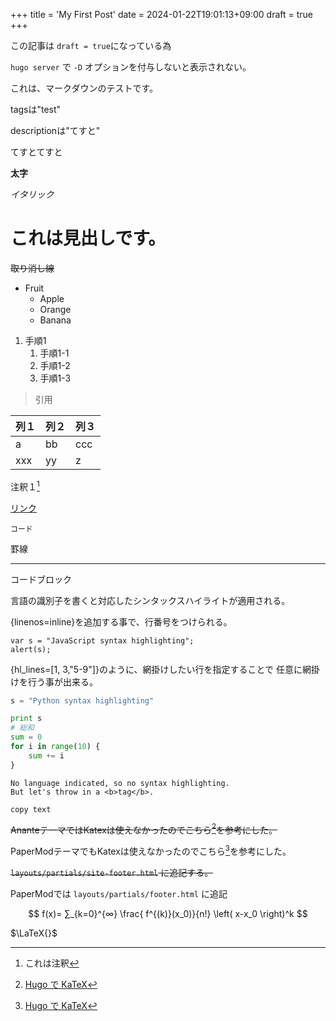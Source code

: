 +++
title = 'My First Post'
date = 2024-01-22T19:01:13+09:00
draft = true
+++

この記事は `draft = true`になっている為

`hugo server` で `-D` オプションを付与しないと表示されない。

これは、マークダウンのテストです。

tagsは"test"

descriptionは"てすと"

てすとてすと

**太字**

_イタリック_

# これは見出しです。

~~取り消し線~~



* Fruit
  * Apple
  * Orange
  * Banana

1. 手順1
    1. 手順1-1
    2. 手順1-2
    3. 手順1-3

>引用

|列１|列２|列３|
|---|---|---|
|a|bb|ccc|
|xxx|yy|z|

注釈１[^1]
[^1]: これは注釈

[リンク](https://supercutelalafell.netlify.app/)

`コード`

罫線

------

コードブロック

言語の識別子を書くと対応したシンタックスハイライトが適用される。

{linenos=inline}を追加する事で、行番号をつけられる。

```javascript{linenos=inline}
var s = "JavaScript syntax highlighting";
alert(s);
```

{hl_lines=[1, 3,"5-9"]}のように、網掛けしたい行を指定することで
任意に網掛けを行う事が出来る。


```python {hl_lines=[1, 3,"5-9"]}
s = "Python syntax highlighting"

print s
# 総和
sum = 0
for i in range(10) {
    sum += i
}
```

```
No language indicated, so no syntax highlighting.
But let's throw in a <b>tag</b>.
```


```
copy text
```

~~AnanteテーマではKatexは使えなかったのでこちら[^2]を参考にした。~~

PaperModテーマでもKatexは使えなかったのでこちら[^2]を参考にした。

[^2]: [Hugo で KaTeX](https://blog.atusy.net/2019/05/09/katex-in-hugo/)

~~`layouts/partials/site-footer.html` に追記する。~~

PaperModでは `layouts/partials/footer.html` に追記

$$
f(x)= ∑_{k=0}^{∞} \frac{ f^{(k)}(x_0)}{n!} \left( x-x_0 \right)^k
$$

$\LaTeX{}$